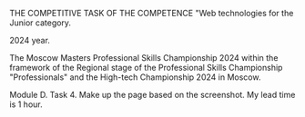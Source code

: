 THE COMPETITIVE TASK OF THE COMPETENCE "Web technologies for the Junior category.

2024 year.

The Moscow Masters Professional Skills Championship 2024 within the framework of the Regional stage of the Professional Skills Championship "Professionals" and the High-tech Championship 2024 in Moscow.

Module D. Task 4. Make up the page based on the screenshot. My lead time is 1 hour.
